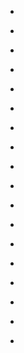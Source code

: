 
- [](/2021/04/1382290950483976200/)

- [](/2019/09/b3bdhszbmsx/)

- [](/2017/12/bdsoclkatzo/)

- [](/2017/01/bpr1fnzl0gx/)

- [](/2016/12/bnt5sowhlfc/)

- [](/2016/08/bixocq-bnvu/)

- [](/2015/11/wcpsasop_/)

- [](/2015/10/9ereb_sokb/)

- [](/2015/10/9tsj0nmogy/)

- [](/2015/08/6cpxvqmolj/)

- [](/2015/08/6qenvymod0/)

- [](/2015/03/10153626396963912-1/)

- [](/2015/03/10153626396963912-0/)

- [](/2015/03/10153622376518912-1/)

- [](/2015/03/0bq296sooj/)

- [](/2014/12/550183498016116737/)

- [](/2014/11/10153366155803912-1/)

- [](/2012/10/262572221480960000/)

